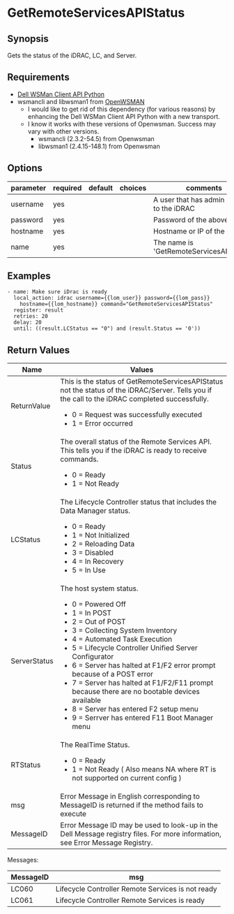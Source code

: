 # GetRemoteServicesAPIStatus

## Synopsis

Gets the status of the iDRAC, LC, and Server.

## Requirements

* [Dell WSMan Client API Python](https://github.com/hbeatty/dell-wsman-client-api-python)
* wsmancli and libwsman1 from [OpenWSMAN](https://openwsman.github.io/)
  * I would like to get rid of this dependency (for various reasons) by enhancing the Dell WSMan Client API Python with a new transport.
  * I know it works with these versions of Openwsman. Success may vary with other versions.
    * wsmancli (2.3.2-54.5) from Openwsman
    * libwsman1 (2.4.15-148.1) from Openwsman

## Options

| parameter  | required | default | choices   | comments                                      |
| ---------  | -------- | ------- | -------   | --------                                      |
| username   | yes      |         |           | A user that has admin access to the iDRAC     |
| password   | yes      |         |           | Password of the above user                    |
| hostname   | yes      |         |           | Hostname or IP of the iDRAC                   |
| name       | yes      |         |           | The name is 'GetRemoteServicesAPIStatus'      |

## Examples

```
- name: Make sure iDrac is ready
  local_action: idrac username={{lom_user}} password={{lom_pass}}
    hostname={{lom_hostname}} command="GetRemoteServicesAPIStatus"
  register: result
  retries: 20
  delay: 20
  until: ((result.LCStatus == "0") and (result.Status == '0'))
```

## Return Values

| Name         | Values |
| ----         | ------ |
| ReturnValue  | This is the status of GetRemoteServicesAPIStatus not the status of the iDRAC/Server. Tells you if the call to the iDRAC completed successfully.  <ul><li>0 = Request was successfully executed</li><li>1 = Error occurred</li></ul> |
| Status       | The overall status of the Remote Services API. This tells you if the iDRAC is ready to receive commands.  <ul><li>0 = Ready</li><li>1 = Not Ready</li></ul> |
| LCStatus     | The Lifecycle Controller status that includes the Data Manager status.  <ul><li>0 = Ready</li><li>1 = Not Initialized</li><li>2 = Reloading Data</li><li>3 = Disabled</li><li>4 = In Recovery</li><li>5 = In Use</li></ul> |
| ServerStatus | The host system status.  <ul><li>0 = Powered Off</li><li>1 = In POST</li><li>2 = Out of POST</li><li>3 = Collecting System Inventory</li><li>4 = Automated Task Execution</li><li>5 = Lifecycle Controller Unified Server Configurator</li><li>6 = Server has halted at F1/F2 error prompt because of a POST error</li><li>7 = Server has halted at F1/F2/F11 prompt because there are no bootable devices available</li><li>8 = Server has entered F2 setup menu</li><li>9 = Serrver has entered F11 Boot Manager menu</li></ul> |
| RTStatus     | The RealTime Status.  <ul><li>0 = Ready</li><li>1 = Not Ready ( Also means NA where RT is not supported on current config )</li></ul> |
| msg          | Error Message in English corresponding to MessageID is returned if the method fails to execute                                |
| MessageID    | Error Message ID may be used to look-up in the Dell Message registry files. For more information, see Error Message Registry. |

Messages:  

| MessageID | msg |
| --------- | --- |
| LC060     | Lifecycle Controller Remote Services is not ready |
| LC061     | Lifecycle Controller Remote Services is ready |

